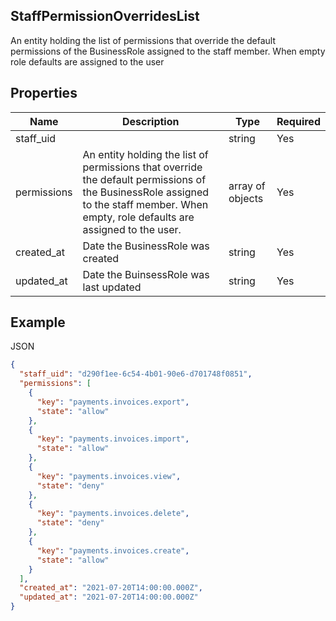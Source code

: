 ## StaffPermissionOverridesList

An entity holding the list of permissions that override the default permissions of the BusinessRole assigned to the staff member. When empty role defaults are assigned to the user

## Properties

| Name | Description | Type | Required |
| --- | --- | --- | --- |
| staff_uid |  | string | Yes |
| permissions | An entity holding the list of permissions that override the default permissions of the BusinessRole assigned to the staff member. When empty, role defaults are assigned to the user. | array of objects | Yes |
| created_at | Date the BusinessRole was created | string | Yes |
| updated_at | Date the BuinsessRole was last updated | string | Yes |

## Example

JSON

```json
{
  "staff_uid": "d290f1ee-6c54-4b01-90e6-d701748f0851",
  "permissions": [
    {
      "key": "payments.invoices.export",
      "state": "allow"
    },
    {
      "key": "payments.invoices.import",
      "state": "allow"
    },
    {
      "key": "payments.invoices.view",
      "state": "deny"
    },
    {
      "key": "payments.invoices.delete",
      "state": "deny"
    },
    {
      "key": "payments.invoices.create",
      "state": "allow"
    }
  ],
  "created_at": "2021-07-20T14:00:00.000Z",
  "updated_at": "2021-07-20T14:00:00.000Z"
}
```